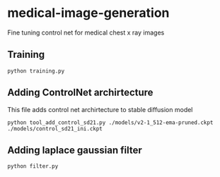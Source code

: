 # medical-image-generation

Fine tuning control net for medical chest x ray images

## Training

```
python training.py
```

## Adding ControlNet archirtecture

This file adds control net archirtecture to stable diffusion model

```
python tool_add_control_sd21.py ./models/v2-1_512-ema-pruned.ckpt ./models/control_sd21_ini.ckpt
```
## Adding laplace gaussian filter
```
python filter.py
```
